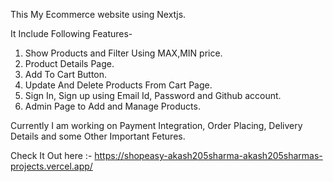 
This My Ecommerce website using Nextjs.

It Include Following Features-

1. Show Products and Filter Using MAX,MIN price.
2. Product Details Page.
3. Add To Cart Button.
4. Update And Delete Products From Cart Page.
5. Sign In, Sign up using Email Id, Password and Github account.
6. Admin Page to Add and Manage Products.

Currently I am working on Payment Integration, Order Placing, Delivery Details and some Other Important Fetures.

Check It Out here :- https://shopeasy-akash205sharma-akash205sharmas-projects.vercel.app/
